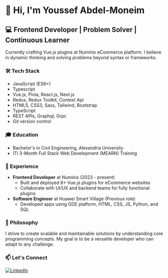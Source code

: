 # 👋 Hi, I'm Youssef Abdel-Moneim

## 💻 Frontend Developer | Problem Solver | Continuous Learner

Currently crafting Vue.js plugins at Numinix eCommerce platform. I believe in dynamic thinking and solving problems beyond syntax or frameworks.

### 🛠️ Tech Stack
- JavaScript (ES6+)
- Typescript
- Vue.js, Pinia, React.js, Next.js
- Redux, Redux Toolkit, Context Api
- HTML5, CSS3, Sass, Tailwind, Bootstrap
- TypeScript
- REST APIs, Graphql, Grpc
- Git version control

### 🎓 Education
- Bachelor's in Civil Engineering, Alexandria University
- ITI 3-Month Full Stack Web Development (MEARN) Training

### 💼 Experience
- **Frontend Developer** at Numinix (2023 - present)
  - Built and deployed 8+ Vue.js plugins for eCommerce websites
  - Collaborate with UI/UX and backend teams for fully functional plugins
- **Software Engineer** at Huawei Smart Village (Previous role)
  - Developed apps using GDE platform, HTML, CSS, JS, Python, and SQL

### 🌟 Philosophy
I strive to create scalable and maintainable solutions by understanding core programming concepts. My goal is to be a versatile developer who can adapt to any challenge.

### 📫 Let's Connect
[![LinkedIn](https://img.shields.io/badge/LinkedIn-0077B5?style=for-the-badge&logo=linkedin&logoColor=white)](https://www.linkedin.com/in/youssef-abdel-moneim-b19b06242/)
